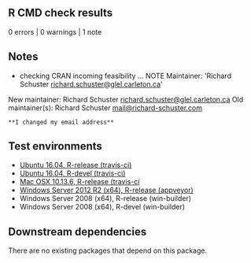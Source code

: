 ## R CMD check results

0 errors | 0 warnings | 1 note

## Notes

* checking CRAN incoming feasibility ... NOTE
Maintainer: 'Richard Schuster <richard.schuster@glel.carleton.ca>'

New maintainer:
  Richard Schuster <richard.schuster@glel.carleton.ca>
Old maintainer(s):
  Richard Schuster <mail@richard-schuster.com>

    **I changed my email address**

## Test environments

* [Ubuntu 16.04, R-release (travis-ci)](https://travis-ci.org/prioritizr/prioritizr/builds)
* [Ubuntu 16.04, R-devel (travis-ci)](https://travis-ci.org/prioritizr/prioritizr/builds)
* [Mac OSX 10.13.6, R-release (travis-ci](https://travis-ci.org/prioritizr/prioritizr/builds)
* [Windows Server 2012 R2 (x64), R-release (appveyor)](https://ci.appveyor.com/project/jeffreyhanson/prioritizr)
* Windows Server 2008 (x64), R-release (win-builder)
* Windows Server 2008 (x64), R-devel (win-builder)

## Downstream dependencies

There are no existing packages that depend on this package.
